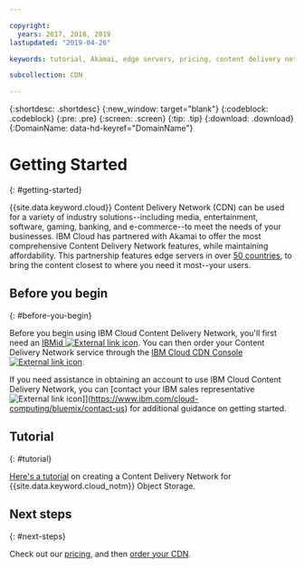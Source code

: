 ```yaml
---

copyright:
  years: 2017, 2018, 2019
lastupdated: "2019-04-26"

keywords: tutorial, Akamai, edge servers, pricing, content delivery network, comprehensive, account

subcollection: CDN

---
```


{:shortdesc: .shortdesc}
{:new_window: target="blank"}
{:codeblock: .codeblock}
{:pre: .pre}
{:screen: .screen}
{:tip: .tip}
{:download: .download}
{:DomainName: data-hd-keyref="DomainName"}

# Getting Started
{: #getting-started}

{{site.data.keyword.cloud}} Content Delivery Network (CDN) can be used for a variety of industry solutions--including media, entertainment, software, gaming, banking, and e-commerce--to meet the needs of your businesses. IBM Cloud has partnered with Akamai to offer the most comprehensive Content Delivery Network features, while maintaining affordability. This partnership features edge servers in over [50 countries](/docs/infrastructure/CDN/edge-servers.html#list-of-edge-servers), to bring the content closest to where you need it most--your users.

## Before you begin
{: #before-you-begin}

Before you begin using IBM Cloud Content Delivery Network, you'll first need an [IBMid ![External link icon](../../icons/launch-glyph.svg "External link icon")](https://www.ibm.com/account/us-en/signup/register.html). You can then order your Content Delivery Network service through the [IBM Cloud CDN Console ![External link icon](../../icons/launch-glyph.svg "External link icon")](https://cloud.ibm.com/catalog/infrastructure/cdn-powered-by-akamai).

If you need assistance in obtaining an account to use IBM Cloud Content Delivery Network, you can [contact your IBM sales representative ![External link icon](../../icons/launch-glyph.svg "External link icon")]](https://www.ibm.com/cloud-computing/bluemix/contact-us) for additional guidance on getting started.

## Tutorial
{: #tutorial}

[Here's a tutorial](docs/tutorials?topic=solution-tutorials-static-files-cdn) on creating a Content Delivery Network for {{site.data.keyword.cloud_notm}} Object Storage.

## Next steps
{: #next-steps}

Check out our [pricing](/docs/infrastructure/CDN?topic=CDN-pricing#pricing), and then [order your CDN](/docs/infrastructure/CDN?topic=CDN-order-a-cdn).

